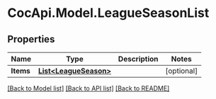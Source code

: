 # CocApi.Model.LeagueSeasonList
## Properties

Name | Type | Description | Notes
------------ | ------------- | ------------- | -------------
**Items** | [**List&lt;LeagueSeason&gt;**](LeagueSeason.md) |  | [optional] 

[[Back to Model list]](../README.md#documentation-for-models) [[Back to API list]](../README.md#documentation-for-api-endpoints) [[Back to README]](../README.md)


